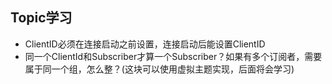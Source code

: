 ## Topic学习

- ClientID必须在连接启动之前设置，连接启动后能设置ClientID
- 同一个ClientId和Subscriber才算一个Subscriber？如果有多个订阅者，需要属于同一个组，怎么整？(这块可以使用虚拟主题实现，后面将会学习)